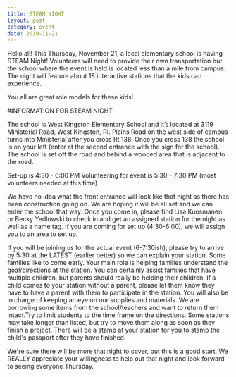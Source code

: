```yaml
---
title: STEAM NIGHT
layout: post
category: event
date: 2019-11-21
---
```

Hello all! This Thursday, November 21, a local elementary school is having STEAM Night! Volunteers will need to provide their own
transportation but the school where the event is held is located less than a mile from campus. The night will feature
about 18 interactive stations that the kids can experience.

You all are great role models for these kids!


#INFORMATION FOR STEAM NIGHT

The school is West Kingston Elementary School and it’s located at 3119 Ministerial Road, West Kingston, RI. Plains Road on the west side of campus turns into Ministerial after you cross Rt 138. Once you cross 138 the school is on your left (enter at the second entrance with the sign for the school). The school is set off the road and behind a wooded area that is adjacent to the road.  

Set-up is 4:30 - 6:00 PM 
Volunteering for event is 5:30 - 7:30 PM (most volunteers needed at this time)

We have no idea what the front entrance will look like that night as there has been construction going on. We are hoping it will be all set and we can enter the school that way.  Once you come in, please find Lisa Kuosmanen or Becky Yedlowski to check in and get an assigned station for the night as well as a name tag.  If you are coming for set up (4:30-6:00), we will assign you to an area to set up.

If you will be joining us for the actual event (6-7:30ish), please try to arrive by 5:30 at the LATEST (earlier better) so we can explain your station. Some families like to come early. Your main role is helping families understand the goal/directions at the station. You can certainly assist families that have multiple children, but parents should really be helping their children. If a child comes to your station without a parent, please let them know they have to have a parent with them to participate in the station. You will also be in charge of keeping an eye on our supplies and materials. We are borrowing some items from the school/teachers and want to return them intact.Try to limit students to the time frame on the directions. Some stations may take longer than listed, but try to move them along as soon as they finish a project. There will be a stamp at your station for you to stamp the child's passport after they have finished.  

We're sure there will be more that night to cover, but this is a good start.  We REALLY appreciate your willingness to help out that night and look forward to seeing everyone Thursday.  



